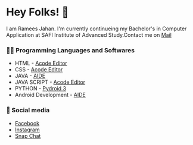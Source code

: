 # Hey Folks! 👋

I am Ramees Jahan. I'm currently continueing my Bachelor's in Computer Application at SAFI Institute of Advanced Study.Contact me on [Mail](mailto:rameesjahan37@gmail.com)

### 🧑‍💻 Programming Languages and Softwares

- HTML - [Acode Editor](https://play.google.com/store/apps/details?id=com.foxdebug.acodefree)
- CSS - [Acode Editor](https://play.google.com/store/apps/details?id=com.foxdebug.acodefree)
- JAVA - [AIDE](https://play.google.com/store/apps/details?id=com.aide.ui)
- JAVA SCRIPT - [Acode Editor](https://play.google.com/store/apps/details?id=com.foxdebug.acodefree)
- PYTHON - [Pydroid 3](https://play.google.com/store/apps/details?id=ru.iiec.pydroid3)
- Android Development - [AIDE](https://play.google.com/store/apps/details?id=com.aide.ui)


### 📱 Social media

- [Facebook](https://www.facebook.com/profile.php?id=100022148014436)
- [Instagram](https://www.instagram.com/ramees.kzp/)
- [Snap Chat](https://www.snapchat.com/add/ramees_kzp?share_id=raf5hUxpt08&locale=en-US)


<!---
RameesJahan/RameesJahan is a ✨ special ✨ repository because its `README.md` (this file) appears on your GitHub profile.
You can click the Preview link to take a look at your changes.
--->
